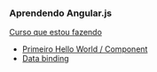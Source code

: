 ### Aprendendo Angular.js
[Curso que estou fazendo](https://loiane.training/curso/angular)

- [Primeiro Hello World / Component](https://github.com/Miguel-Coruj/Aprendendo-Angular.js/tree/main/hello-world)
- [Data binding](https://github.com/Miguel-Coruj/Aprendendo-Angular.js/tree/main/data-binding)
